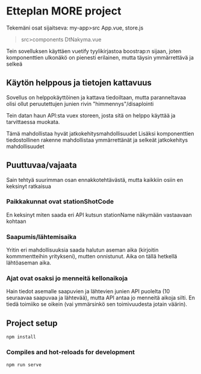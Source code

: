 # Etteplan MORE project

Tekemäni osat sijaitseva: 
my-app>src App.vue, store.js 
>src>components DtNakyma.vue

Tein sovelluksen käyttäen vuetify tyylikirjastoa boostrap:n sijaan, 
joten komponenttien ulkonäkö on pienesti erilainen, mutta täysin ymmärrettävä ja selkeä


## Käytön helppous ja tietojen kattavuus

Sovellus on helppokäyttöinen ja kattava tiedoiltaan, mutta paranneltavaa olisi ollut 
peruutettujen junien rivin "himmennys"/disaplointi

Tein datan haun API:sta vuex storeen, josta sitä on helppo käyttää ja tarvittaessa muokata. 

Tämä mahdollistaa hyvät jatkokehitysmahdollisuudet
Lisäksi komponenttien tiedostollinen rakenne mahdollistaa ymmärrettänät 
ja selkeät jatkokehitys mahdollisuudet



## Puuttuvaa/vajaata

Sain tehtyä suurimman osan ennakkotehtävästä, mutta kaikkiin osiin en keksinyt ratkaisua

### Paikkakunnat ovat stationShotCode

En keksinyt miten saada eri API kutsun stationName näkymään vastaavaan kohtaan

### Saapumis/lähtemisaika

Yritin eri mahdollisuuksia saada halutun aseman aika (kirjoitin kommmentteihin yritykseni),
mutten onnistunut. Aika on tällä hetkellä lähtöaseman aika.

### Ajat ovat osaksi jo menneitä kellonaikoja

Hain tiedot asemalle saapuvien ja lähtevien junien API puolelta (10 seuraavaa saapuvaa ja lähtevää),
mutta API antaa jo menneitä aikoja silti. En tiedä toimiiko se oikein 
(vai ymmärsinkö sen toimivuudesta jotain väärin).

## Project setup
```
npm install
```

### Compiles and hot-reloads for development
```
npm run serve
```


```
